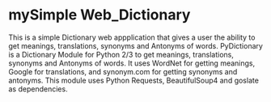 # mySimple Web_Dictionary
This is a simple Dictionary web appplication that gives a user  the ability to get meanings, translations, synonyms and Antonyms of words. 
PyDictionary is a Dictionary Module for Python 2/3 to get meanings, translations, synonyms and Antonyms of words. It uses WordNet for getting meanings, Google for translations, and synonym.com for getting synonyms and antonyms. This module uses Python Requests, BeautifulSoup4 and goslate as dependencies.



